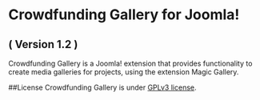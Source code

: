 Crowdfunding Gallery for Joomla!
==========================
( Version 1.2 )
--------------------------

Crowdfunding Gallery is a Joomla! extension that provides functionality to create media galleries for projects, using the extension Magic Gallery.

##License
Crowdfunding Gallery is under [GPLv3 license](http://www.gnu.org/licenses/gpl-3.0.en.html).